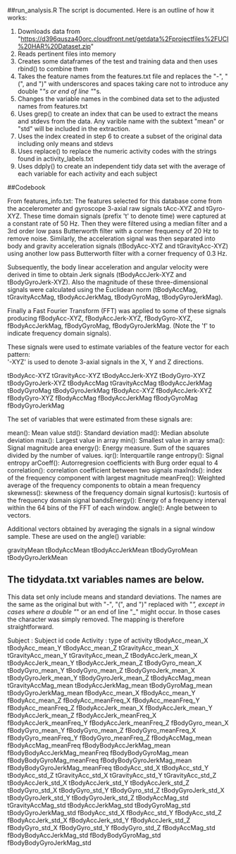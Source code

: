 
##run_analysis.R
The script is documented. Here is an outline of how it works:

1. Downloads data from "https://d396qusza40orc.cloudfront.net/getdata%2Fprojectfiles%2FUCI%20HAR%20Dataset.zip"
2. Reads pertinent files into memory
3. Creates some dataframes of the test and training data and then uses rbind() to combine them
4. Takes the feature names from the features.txt file and replaces the "-", "(", and ")" with underscores and spaces taking care not to introduce any double "_"s or end of line "_"s.
5. Changes the variable names in the combined data set to the adjusted names from features.txt
6. Uses grep() to create an index that can be used to extract the means and stdevs from the data. Any varible name with the subtext "mean" or "std" will be included in the extraction.
7. Uses the index created in step 6 to create a subset of the original data including only means and stdevs
8. Uses replace() to replace the numeric activity codes with the strings found in activity_labels.txt
9. Uses ddply() to create an independent tidy data set with the average of each variable for each activity and each subject

##Codebook

From features_info.txt:
The features selected for this database come from the accelerometer and gyroscope 3-axial raw signals tAcc-XYZ and tGyro-XYZ. These time domain signals (prefix 't' to denote time) were captured at a constant rate of 50 Hz. Then they were filtered using a median filter and a 3rd order low pass Butterworth filter with a corner frequency of 20 Hz to remove noise. Similarly, the acceleration signal was then separated into body and gravity acceleration signals (tBodyAcc-XYZ and tGravityAcc-XYZ) using another low pass Butterworth filter with a corner frequency of 0.3 Hz. 

Subsequently, the body linear acceleration and angular velocity were derived in time to obtain Jerk signals (tBodyAccJerk-XYZ and tBodyGyroJerk-XYZ). Also the magnitude of these three-dimensional signals were calculated using the Euclidean norm (tBodyAccMag, tGravityAccMag, tBodyAccJerkMag, tBodyGyroMag, tBodyGyroJerkMag). 

Finally a Fast Fourier Transform (FFT) was applied to some of these signals producing fBodyAcc-XYZ, fBodyAccJerk-XYZ, fBodyGyro-XYZ, fBodyAccJerkMag, fBodyGyroMag, fBodyGyroJerkMag. (Note the 'f' to indicate frequency domain signals). 

These signals were used to estimate variables of the feature vector for each pattern:  
'-XYZ' is used to denote 3-axial signals in the X, Y and Z directions.

tBodyAcc-XYZ
tGravityAcc-XYZ
tBodyAccJerk-XYZ
tBodyGyro-XYZ
tBodyGyroJerk-XYZ
tBodyAccMag
tGravityAccMag
tBodyAccJerkMag
tBodyGyroMag
tBodyGyroJerkMag
fBodyAcc-XYZ
fBodyAccJerk-XYZ
fBodyGyro-XYZ
fBodyAccMag
fBodyAccJerkMag
fBodyGyroMag
fBodyGyroJerkMag

The set of variables that were estimated from these signals are: 

mean(): Mean value
std(): Standard deviation
mad(): Median absolute deviation 
max(): Largest value in array
min(): Smallest value in array
sma(): Signal magnitude area
energy(): Energy measure. Sum of the squares divided by the number of values. 
iqr(): Interquartile range 
entropy(): Signal entropy
arCoeff(): Autorregresion coefficients with Burg order equal to 4
correlation(): correlation coefficient between two signals
maxInds(): index of the frequency component with largest magnitude
meanFreq(): Weighted average of the frequency components to obtain a mean frequency
skewness(): skewness of the frequency domain signal 
kurtosis(): kurtosis of the frequency domain signal 
bandsEnergy(): Energy of a frequency interval within the 64 bins of the FFT of each window.
angle(): Angle between to vectors.

Additional vectors obtained by averaging the signals in a signal window sample. These are used on the angle() variable:

gravityMean
tBodyAccMean
tBodyAccJerkMean
tBodyGyroMean
tBodyGyroJerkMean

## The tidydata.txt variables names are below. 
This data set only include means and standard deviations. The names 
are the same as the original but with "-", "(", and ")" replaced with "_", except in cases where a double "_" or 
an end of line "_" might occur. In those cases the character was simply removed. The mapping is therefore straightforward.

Subject : Subject id code
Activity : type of activity
tBodyAcc_mean_X 
tBodyAcc_mean_Y 
tBodyAcc_mean_Z 
tGravityAcc_mean_X
tGravityAcc_mean_Y
tGravityAcc_mean_Z
tBodyAccJerk_mean_X 
tBodyAccJerk_mean_Y 
tBodyAccJerk_mean_Z 
tBodyGyro_mean_X
tBodyGyro_mean_Y
tBodyGyro_mean_Z
tBodyGyroJerk_mean_X
tBodyGyroJerk_mean_Y
tBodyGyroJerk_mean_Z 
tBodyAccMag_mean
tGravityAccMag_mean 
tBodyAccJerkMag_mean
tBodyGyroMag_mean
tBodyGyroJerkMag_mean
fBodyAcc_mean_X 
fBodyAcc_mean_Y 
fBodyAcc_mean_Z 
fBodyAcc_meanFreq_X 
fBodyAcc_meanFreq_Y 
fBodyAcc_meanFreq_Z 
fBodyAccJerk_mean_X 
fBodyAccJerk_mean_Y 
fBodyAccJerk_mean_Z 
fBodyAccJerk_meanFreq_X 
fBodyAccJerk_meanFreq_Y 
fBodyAccJerk_meanFreq_Z 
fBodyGyro_mean_X
fBodyGyro_mean_Y
fBodyGyro_mean_Z
fBodyGyro_meanFreq_X
fBodyGyro_meanFreq_Y
fBodyGyro_meanFreq_Z
fBodyAccMag_mean
fBodyAccMag_meanFreq
fBodyBodyAccJerkMag_mean
fBodyBodyAccJerkMag_meanFreq
fBodyBodyGyroMag_mean
fBodyBodyGyroMag_meanFreq
fBodyBodyGyroJerkMag_mean
fBodyBodyGyroJerkMag_meanFreq
tBodyAcc_std_X
tBodyAcc_std_Y
tBodyAcc_std_Z
tGravityAcc_std_X
tGravityAcc_std_Y
tGravityAcc_std_Z
tBodyAccJerk_std_X
tBodyAccJerk_std_Y
tBodyAccJerk_std_Z
tBodyGyro_std_X 
tBodyGyro_std_Y 
tBodyGyro_std_Z 
tBodyGyroJerk_std_X 
tBodyGyroJerk_std_Y 
tBodyGyroJerk_std_Z 
tBodyAccMag_std 
tGravityAccMag_std
tBodyAccJerkMag_std 
tBodyGyroMag_std
tBodyGyroJerkMag_std
fBodyAcc_std_X
fBodyAcc_std_Y
fBodyAcc_std_Z
fBodyAccJerk_std_X 
fBodyAccJerk_std_Y
fBodyAccJerk_std_Z
fBodyGyro_std_X 
fBodyGyro_std_Y 
fBodyGyro_std_Z 
fBodyAccMag_std 
fBodyBodyAccJerkMag_std 
fBodyBodyGyroMag_std
fBodyBodyGyroJerkMag_std

